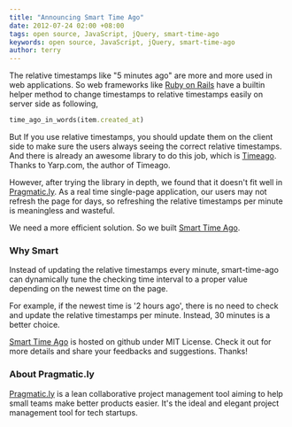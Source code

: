 ```yaml
---
title: "Announcing Smart Time Ago"
date: 2012-07-24 02:00 +08:00
tags: open source, JavaScript, jQuery, smart-time-ago
keywords: open source, JavaScript, jQuery, smart-time-ago
author: terry
---
```


The relative timestamps like "5 minutes ago" are more and more used in web applications. So web frameworks like [Ruby on Rails](http://rubyonrails.com) have a builtin helper method to change timestamps to relative timestamps easily on server side as following,

```ruby
time_ago_in_words(item.created_at)
```

But If you use relative timestamps, you should update them on the client side to make sure the users always seeing the correct relative timestamps. And there is already an awesome library to do this job, which is [Timeago](http://timeago.yarp.com/). Thanks to Yarp.com, the author of Timeago.

However, after trying the library in depth, we found that it doesn't fit well in [Pragmatic.ly](https://fengche.co). As a real time single-page application, our users may not refresh the page for days, so refreshing the relative timestamps per minute is meaningless and wasteful.

We need a more efficient solution. So we built [Smart Time Ago](http://pragmaticly.github.com/smart-time-ago/).

### Why Smart ###

Instead of updating the relative timestamps every minute, smart-time-ago can dynamically tune the checking time interval to a proper value depending on the newest time on the page.

For example, if the newest time is '2 hours ago', there is no need to check and update the relative timestamps per minute. Instead, 30 minutes is a better choice.

[Smart Time Ago](http://pragmaticly.github.com/smart-time-ago/) is hosted on github under MIT License. Check it out for more details and share your feedbacks and suggestions. Thanks!

### About Pragmatic.ly ###

[Pragmatic.ly](https://fengche.co) is a lean collaborative project management tool aiming to help small teams make better products easier. It's the ideal and elegant project management tool for tech startups.
